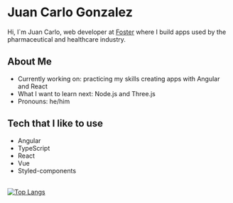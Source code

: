 # Juan Carlo Gonzalez

Hi, I`m Juan Carlo, web developer at <a href="https://www.foster.com.br">Foster</a> where I build apps used by the pharmaceutical and healthcare industry.

## About Me

* Currently working on: practicing my skills creating apps with Angular and React
* What I want to learn next: Node.js and Three.js
* Pronouns: he/him

## Tech that I like to use

* Angular
* TypeScript
* React
* Vue
* Styled-components


<br>[![Top Langs](https://github-readme-stats.vercel.app/api/top-langs/?username=anuraghazra&layout=compact&theme=vue)](https://github.com/jcgonzalezasj/github-readme-stats)
